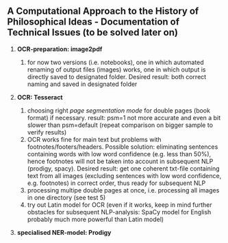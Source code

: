 ## A Computational Approach to the History of Philosophical Ideas - Documentation of Technical Issues (to be solved later on)

1. **OCR-preparation: image2pdf**

   1. for now two versions (i.e. notebooks), one in which automated renaming of output files (images) works, one in which output is directly saved to designated folder. Desired result: both correct naming and saved in designated folder


2. **OCR: Tesseract**

   1. choosing right *page segmentation mode* for double pages (book format) if necessary. result: psm=1 not more accurate and even a bit slower than psm=default (repeat comparison on bigger sample to verify results)
   2. OCR works fine for main text but problems with footnotes/footers/headers. Possible solution: eliminating sentences containing words with low word confidence (e.g. less than 50%), hence footnotes will not be taken into account in subsequent NLP (prodigy, spacy). Desired result: get one coherent txt-file containing text from all images (excluding sentences with low word confidence, e.g. footnotes) in correct order, thus ready for subsequent NLP
   3. processing multipe double pages at once, i.e. processing all images in one directory (see test 5)
   4. try out Latin model for OCR (even if it works, keep in mind further obstacles for subsequent NLP-analysis: SpaCy model for English probably much more powerful than Latin model)


3. **specialised NER-model: Prodigy**
